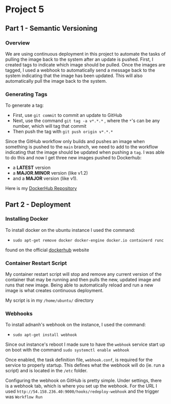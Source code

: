 # Project 5

## Part 1 - Semantic Versioning

### Overview
We are using continuous deployment in this project to automate the tasks of pulling the image back
to the system after an update is pushed. First, I created tags to indicate which image should be pulled.
Once the images are tagged, I used a webhook to automatically send a message back to the 
system indicating that the image has been updated. This will also automatically pull the image back to the system.

### Generating Tags
To generate a tag:
* First, use `git commit` to commit an update to GitHub
* Next, use the command `git tag -a v*.*.*` , where the  `*`'s can be any number, which will tag that commit
* Then push the tag with `git push origin v*.*.*`

Since the GitHub workflow only builds and pushes an image when something is pushed to the `main` branch, we need to add to the workflow indicating that the image should be updated when pushing a `tag`. I was able to do this and now I get three new images pushed to Dockerhub:
* a __LATEST__ version 
* a __MAJOR.MINOR__ version (like v1.2) 
* and a __MAJOR__ version (like v1).

Here is my [DockerHub Repository](https://hub.docker.com/repository/docker/tyleriireland/project4/general)

## Part 2 - Deployment

### Installing Docker
To install docker on the ubuntu instance I used the command:  
* ```sudo apt-get remove docker docker-engine docker.io containerd runc```  
  
found on the official [dockerhub](https://docs.docker.com/engine/install/ubuntu/) website

### Container Restart Script
My container restart script will stop and remove any current version of the container that may be running and then pulls the new, updated image and runs that new image. Being able to automatically reload and run a new image is what creates continuous deployment. 
  
My script is in my `/home/ubuntu/` directory

### Webhooks
To install adnanh's webhook on the instance, I used the command:
* ```sudo apt-get install webhook```

Since out instance's reboot I made sure to have the `webhook` service start up on boot with the command `sudo systemctl enable webhook`

Once enabled, the task definition file, `webhook.conf`, is required for the service to properly startup. This defines what the webhook will do (ie. run a script) and is located in the `/etc` folder.

Configuring the webhook on GitHub is pretty simple. Under settings, there is a webhook tab, which is where you set up the webhook. For the URL I used  `http://54.158.236.40:9000/hooks/redeploy-webhook` and the trigger was `Workflow Run`






